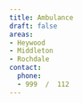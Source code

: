 ```yaml
---
title: Ambulance
draft: false
areas:
- Heywood
- Middleton
- Rochdale
contact:
  phone:
  - 999  /  112
---
```


